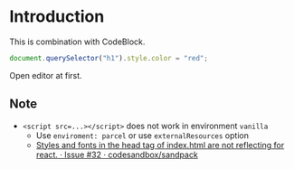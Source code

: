 # Introduction

<style>
.markdown-section {
    overflow: initial!important
}
.honkit-plugin-sandpack {
    width: calc(100% + 200px);
    margin: 0 0 0 -100px;
    background: #EECE34;
}
</style>

This is combination with CodeBlock.

<!-- sandpack:{
  "files": {
    "/src/index.js": {
      "path": "example1/src/index.js"
    },
    "/index.html": {
      "path": "example1/index.html"
    }
  },
  "environment": "parcel",
  "template": "vanilla",
  "entry": "/index.html"
} -->
```js
document.querySelector("h1").style.color = "red";
```

Open editor at first.

<!-- sandpack:{
  "files": {
    "/src/index.js": {
      "code": "// This is auto generated by vanilla template",
      "hidden": true
    },
    "/src/index2.js": {
      "appendCode": "// Hack to load css\nconst link = document.createElement('link');link.rel='stylesheet';link.href='https://jsprimer.net/use-case/todoapp/final/final/index.css';document.head.append(link);\n",
      "path": "example2/src/index.js"
    },
    "/src/App.js": {
      "path": "example2/src/App.js",
      "active": true
    },
    "/src/index.css": {
      "path": "example2/src/index.css",
      "hidden": true
    },
    "/index.html": {
      "path": "example2/index.html"
    }
  },
  "entry": "/src/index2.js",
  "main": "/src/index2.js",
  "environment": "static",
  "template": "vanilla",
  "options": {
    "showLineNumbers": true,
    "showInlineErrors": true,
    "wrapContent": false,
    "editorHeight": 550,
    "editorWidthPercentage": 60
  },
  "honkitSettings": {
    "isOpen": true,
    "hideExitButton": true
  }
} -->

## Note

- `<script src=...></script>` does not work in environment `vanilla` 
  - Use `enviroment: parcel` or use `externalResources` option
  - [Styles and fonts in the head tag of index.html are not reflecting for react. · Issue #32 · codesandbox/sandpack](https://github.com/codesandbox/sandpack/issues/32)
